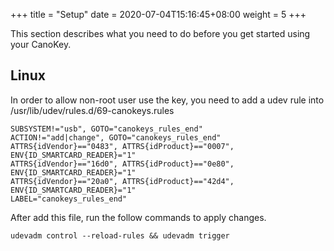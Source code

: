+++
title = "Setup"
date =  2020-07-04T15:16:45+08:00
weight = 5
+++

This section describes what you need to do before you get started using your CanoKey.

## Linux

In order to allow non-root user use the key, you need to add a udev rule into /usr/lib/udev/rules.d/69-canokeys.rules

```
SUBSYSTEM!="usb", GOTO="canokeys_rules_end"
ACTION!="add|change", GOTO="canokeys_rules_end"
ATTRS{idVendor}=="0483", ATTRS{idProduct}=="0007", ENV{ID_SMARTCARD_READER}="1"
ATTRS{idVendor}=="16d0", ATTRS{idProduct}=="0e80", ENV{ID_SMARTCARD_READER}="1"
ATTRS{idVendor}=="20a0", ATTRS{idProduct}=="42d4", ENV{ID_SMARTCARD_READER}="1"
LABEL="canokeys_rules_end"
```
After add this file, run the follow commands to apply changes.

```
udevadm control --reload-rules && udevadm trigger
```
